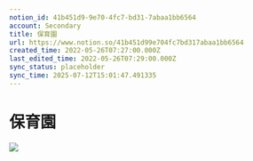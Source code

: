 ```yaml
---
notion_id: 41b451d9-9e70-4fc7-bd31-7abaa1bb6564
account: Secondary
title: 保育園
url: https://www.notion.so/41b451d99e704fc7bd317abaa1bb6564
created_time: 2022-05-26T07:27:00.000Z
last_edited_time: 2022-05-26T07:29:00.000Z
sync_status: placeholder
sync_time: 2025-07-12T15:01:47.491335
---
```

# 保育園

![](https://prod-files-secure.s3.us-west-2.amazonaws.com/d58fe38c-a9d4-4466-aed9-85604b7b2c6d/4dd88e05-0292-4968-bfb3-a35b331ef24a/Untitled.png?X-Amz-Algorithm=AWS4-HMAC-SHA256&X-Amz-Content-Sha256=UNSIGNED-PAYLOAD&X-Amz-Credential=ASIAZI2LB4663G2OITHL%2F20250719%2Fus-west-2%2Fs3%2Faws4_request&X-Amz-Date=20250719T064542Z&X-Amz-Expires=3600&X-Amz-Security-Token=IQoJb3JpZ2luX2VjEIX%2F%2F%2F%2F%2F%2F%2F%2F%2F%2FwEaCXVzLXdlc3QtMiJIMEYCIQC0iaponZLQQCZIoog3Khy7NsS4AVvDFsZP6nHwizaInAIhAOco8PxyQPsWCB3DBqabKIvYAhkRQQ1xl%2F4KiHh5VsMUKogECJ7%2F%2F%2F%2F%2F%2F%2F%2F%2F%2FwEQABoMNjM3NDIzMTgzODA1Igw2jaZpfyNv7BrUnCoq3AMMOl2lCVR8ubJw0WcERgloC%2B7GFF7JKQeB044bkeaf06gZl9%2Fz6Xsux%2BXnsk%2B42Op6h47uS9Jq%2F2yO2l3SZdr5%2BStpdyX7BF5BPj7Y4H0epq4J%2F5hR%2BA0%2FP1V2TIo3ZzMlEIkOljiJilBfyxcTjksQuksHYN47LocPaYuEevlJDh4gTKDtP6KT9BjJtrlMtdAEYnxdF9DHSRBLCASXAC%2BA%2BWbWXbD7VwUcMmq8nx3pzl3ze71V2qAHSRb%2Bz9M8oBNrHNb5NZ6r9%2B2I2Nn0MrYavZZ9%2F68oAsGOItI6QOSeiSKOxvNVP%2F0QBlFFZEaqxWImXwPyjfNA3qYTOcqu2ezXE%2FLzF7PGHa1DLOvlfvJmduV4DRTLmLE0XAWUAzBbs87MFMMTS6QkM67JDsHYrX3K4olLASQeFsj0m2GdXA5wSWp9I4eDTWLPao9HlIIRfx6ZsjKCojBAMj1Qh2oWsJopWJZN%2Fe1phxJrDAUiw%2FKPH8YiD9NaBJlU4JTTfsSGoKPNwlkAeBX9XEwcBgUlFviZvHnriz%2F7uXrFxSo0D50rJ7BpdbyLG3Mwd%2FSW8r1YMBFFVmZ4fW93jtlXH9HhUeS97bvDXv1gu%2F1sR2c6zIbE8RmASiL1gzMXogXKZzCwxezDBjqkATDRB%2F5DX%2FgG0NY5UALO%2BP72nRJdzXiq3W4HT9iDn3u3CTcWAs%2FvJoSuVCO%2FkSiWwbMy%2B1zG%2B46pxq4eZu9MIsC1Be5pn3HufviI4SM5nM%2BYKDLYqD87Ut7dMjW2TlwqXsZdYPpOlP7Ays9MMLhjuXIt8CoSPpmFgBqbHFJsWI63xBWtbu62LlLkiN3JuAMzGq1AwcrbIt%2FlhX0t%2ByMtxozTxdEI&X-Amz-Signature=fb9a8fe845fd8ac761f749a3ef8331ceae2d4d22aa9f94b2f6528fbb20a0e5ce&X-Amz-SignedHeaders=host&x-amz-checksum-mode=ENABLED&x-id=GetObject)